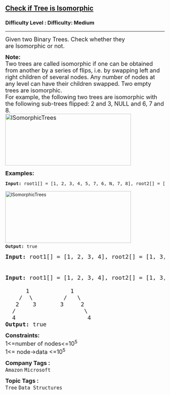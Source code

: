 <h2><a href="https://www.geeksforgeeks.org/problems/check-if-tree-is-isomorphic/1">Check if Tree is Isomorphic</a></h2><h3>Difficulty Level : Difficulty: Medium</h3><hr><div class="problems_problem_content__Xm_eO"><p><span style="font-size: 18px;">Given two&nbsp;Binary Trees. Check whether they are&nbsp;Isomorphic or not.</span></p>
<p><span style="font-size: 18px;"><strong>Note:&nbsp;</strong><br>Two trees are called isomorphic if one can be obtained from another by a series of flips, i.e. by swapping left and right children of several nodes.&nbsp;Any number of nodes at any level can have their children swapped. Two empty trees are isomorphic.<br>For example, the following two trees are isomorphic with the following sub-trees flipped: 2 and 3, NULL and 6, 7 and 8.<br><a href="https://media.geeksforgeeks.org/wp-content/cdn-uploads/ISomorphicTrees-e1368593305854.png"><img src="https://media.geeksforgeeks.org/wp-content/cdn-uploads/ISomorphicTrees-e1368593305854.png" alt="ISomorphicTrees" width="397" height="163"></a></span></p>
<p><span style="font-size: 18px;"><strong>Examples:</strong></span></p>
<pre><span><strong>Input: </strong>root1[] = [1, 2, 3, 4, 5, 7, 6, N, 7, 8], root2[] = [1, 3, 2, N, 6, 4, 5, 8, 7]<strong><br></strong>
<a style="font-family: -apple-system, BlinkMacSystemFont, 'Segoe UI', Roboto, Oxygen, Ubuntu, Cantarell, 'Open Sans', 'Helvetica Neue', sans-serif; white-space: normal;" href="https://media.geeksforgeeks.org/wp-content/cdn-uploads/ISomorphicTrees-e1368593305854.png"><img src="https://media.geeksforgeeks.org/wp-content/cdn-uploads/ISomorphicTrees-e1368593305854.png" alt="ISomorphicTrees" width="397" height="163"></a><strong>
Output: </strong>true</span></pre>
<pre><span style="font-size: 18px;"><strong>Input:</strong> root1[] = [1, 2, 3, 4], root2[] = [1, 3, 2, 4] 1 <strong> </strong> 1 &nbsp; / \ / \ &nbsp; 2 3 3 2 &nbsp; / / &nbsp; 4<strong>&nbsp; </strong>4<strong> Output: </strong>false </span></pre>
<p>&nbsp;</p>
<pre><span style="font-size: 18px;"><strong>Input: </strong>root1[] = [1, 2, 3, 4], root2[] = [1, 3, 2, N, N, N, 4]<strong><br></strong>
      1   &nbsp; &nbsp; &nbsp; &nbsp; &nbsp;1
&nbsp;   /  \         /   \
&nbsp;  2    3       3     2
&nbsp; /                    \
&nbsp; 4<strong>&nbsp;                    </strong>4<strong>
Output: </strong>true</span></pre>
<p><span style="font-size: 18px;"><strong>Constraints:</strong><br>1&lt;=number of nodes&lt;=10<sup>5<br></sup>1&lt;= node-&gt;data &lt;=10<sup>5</sup><sup><br></sup></span></p></div><p><span style=font-size:18px><strong>Company Tags : </strong><br><code>Amazon</code>&nbsp;<code>Microsoft</code>&nbsp;<br><p><span style=font-size:18px><strong>Topic Tags : </strong><br><code>Tree</code>&nbsp;<code>Data Structures</code>&nbsp;